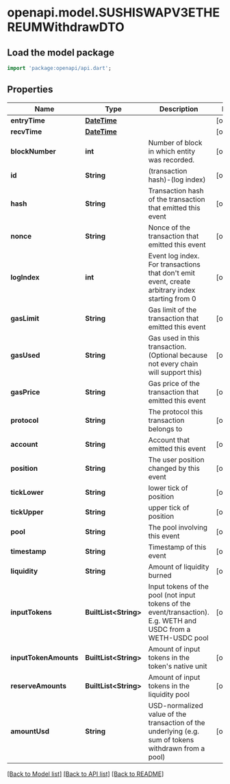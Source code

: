 # openapi.model.SUSHISWAPV3ETHEREUMWithdrawDTO

## Load the model package
```dart
import 'package:openapi/api.dart';
```

## Properties
Name | Type | Description | Notes
------------ | ------------- | ------------- | -------------
**entryTime** | [**DateTime**](DateTime.md) |  | [optional] 
**recvTime** | [**DateTime**](DateTime.md) |  | [optional] 
**blockNumber** | **int** | Number of block in which entity was recorded. | [optional] 
**id** | **String** | (transaction hash)-(log index) | [optional] 
**hash** | **String** | Transaction hash of the transaction that emitted this event | [optional] 
**nonce** | **String** | Nonce of the transaction that emitted this event | [optional] 
**logIndex** | **int** | Event log index. For transactions that don't emit event, create arbitrary index starting from 0 | [optional] 
**gasLimit** | **String** | Gas limit of the transaction that emitted this event | [optional] 
**gasUsed** | **String** | Gas used in this transaction. (Optional because not every chain will support this) | [optional] 
**gasPrice** | **String** | Gas price of the transaction that emitted this event | [optional] 
**protocol** | **String** | The protocol this transaction belongs to | [optional] 
**account** | **String** | Account that emitted this event | [optional] 
**position** | **String** | The user position changed by this event | [optional] 
**tickLower** | **String** | lower tick of position | [optional] 
**tickUpper** | **String** | upper tick of position | [optional] 
**pool** | **String** | The pool involving this event | [optional] 
**timestamp** | **String** | Timestamp of this event | [optional] 
**liquidity** | **String** | Amount of liquidity burned | [optional] 
**inputTokens** | **BuiltList&lt;String&gt;** | Input tokens of the pool (not input tokens of the event/transaction). E.g. WETH and USDC from a WETH-USDC pool | [optional] 
**inputTokenAmounts** | **BuiltList&lt;String&gt;** | Amount of input tokens in the token's native unit | [optional] 
**reserveAmounts** | **BuiltList&lt;String&gt;** | Amount of input tokens in the liquidity pool | [optional] 
**amountUsd** | **String** | USD-normalized value of the transaction of the underlying (e.g. sum of tokens withdrawn from a pool) | [optional] 

[[Back to Model list]](../README.md#documentation-for-models) [[Back to API list]](../README.md#documentation-for-api-endpoints) [[Back to README]](../README.md)


